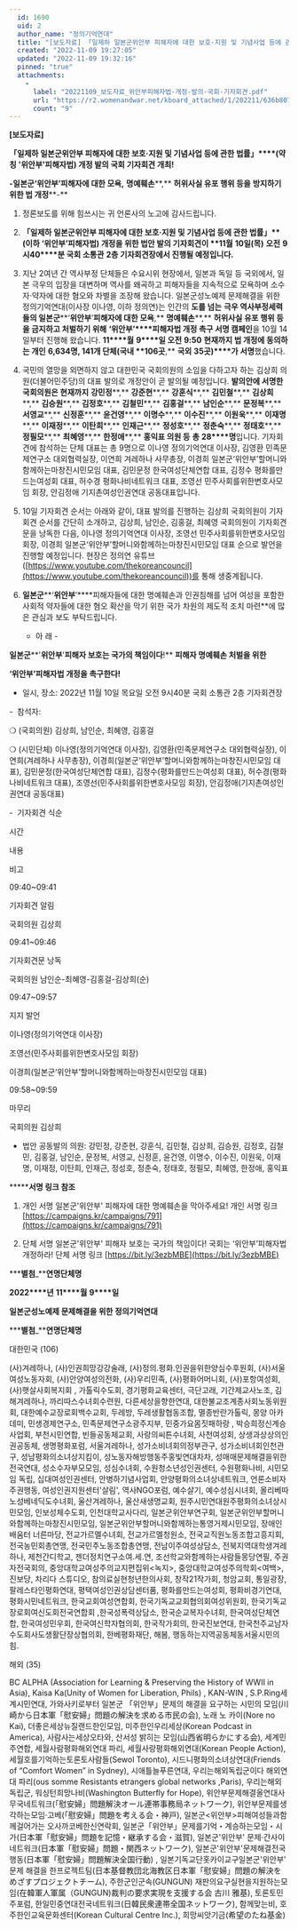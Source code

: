 ```yaml
---
  id: 1690
  uid: 2
  author_name: "정의기억연대"
  title: "[보도자료] 「일제하 일본군위안부 피해자에 대한 보호·지원 및 기념사업 등에 관한 법률」(약칭 '위안부'피해자법) 개정 발의 국회 기자회견 개최!"
  created: "2022-11-09 19:27:05"
  updated: "2022-11-09 19:32:16"
  pinned: "true"
  attachments: 
    - 
      label: "20221109_보도자료_위안부피해자법-개정-발의-국회-기자회견.pdf"
      url: "https://r2.womenandwar.net/kboard_attached/1/202211/636b807971ed15197674.pdf"
      count: "9"
---
```

**\[****보도자료****\]**

**「****일제하 일본군위안부 피해자에 대한 보호****·****지원 및 기념사업 등에 관한 법률****」****(****약칭** **'****위안부****'****피해자법****)** **개정 발의 국회 기자회견 개최****!**

**\-****일본군****‘****위안부****’****피해자에 대한 모욕****,** **명예훼손****,** **허위사실 유포 행위 등을** **방지하기 위한 법 개정****\-**

1.  정론보도를 위해 힘쓰시는 귀 언론사의 노고에 감사드립니다.
2.  **「****일제하 일본군위안부 피해자에 대한 보호****·****지원 및 기념사업 등에 관한 법률****」****(****이하** **‘****위안부****’****피해자법****)** **개정을 위한 법안** **발의 기자회견이** **11****월** **10****일****(****목****)** **오전** **9****시****40****분 국회 소통관** **2****층 기자회견장에서 진행될 예정입니다****.**
3.  지난 2여년 간 역사부정 단체들은 수요시위 현장에서, 일본과 독일 등 국외에서, 일본 극우의 입장을 대변하며 역사를 왜곡하고 피해자들을 지속적으로 모욕하며 소수자·약자에 대한 혐오와 차별을 조장해 왔습니다. 일본군성노예제 문제해결을 위한 정의기억연대(이사장 이나영, 이하 정의연)는 인간의 **도를 넘는** **극우 역사부정세력들의 일본군****‘****위안부****’****피해자에 대한 모욕****,** **명예훼손****,** **허위사실 유포 행위 등을 금지하고 처벌하기 위해** **‘****위안부****’****피해자법 개정 촉구 서명 캠페인**을 10월 14일부터 진행해 왔습니다. **11****월** **9****일 오전** **9:50** **현재까지 법 개정에 동의하는 개인** **6,634****명****, 141****개 단체****(****국내** **106****곳****,** **국외** **35****곳****)****가 서명**했습니다.
4.  국민의 열망을 외면하지 않고 대한민국 국회의원의 소임을 다하고자 하는 김상희 의원(더불어민주당)의 대표 발의로 개정안이 곧 발의될 예정입니다. **발의안에 서명한 국회의원은 현재까지** **강민정****,** **강준현****,** **강훈식****,** **김민철****,** **김상희****,** **김승원****,** **김정호****,** **김철민****,** **김홍걸****,** **남인순****,** **문정복****,** **서영교****,** **신정훈****,** **윤건영****,** **이명수****,** **이수진****,** **이원욱****,** **이재명****,** **이재정****,** **이탄희****,** **인재근****,** **정성호****,** **정춘숙****,** **정태호****,** **정필모****,** **최혜영****,** **한정애****,** **홍익표 의원 등** **총** **28****명**입니다. 기자회견에 참석하는 단체 대표는 총 9명으로 이나영 정의기억연대 이사장, 김영환 민족문제연구소 대외협력실장, 이연희 겨레하나 사무총장, 이경희 일본군‘위안부’할머니와함께하는마창진시민모임 대표, 김민문정 한국여성단체연합 대표, 김정수 평화를만드는여성회 대표, 허수경 평화나비네트워크 대표, 조영선 민주사회를위한변호사모임 회장, 안김정애 기지촌여성인권연대 공동대표입니다.
5.  10일 기자회견 순서는 아래와 같이, 대표 발의를 진행하는 김상희 국회의원이 기자회견 순서를 간단히 소개하고, 김상희, 남인순, 김홍걸, 최혜영 국회의원이 기자회견문을 낭독한 다음, 이나영 정의기억연대 이사장, 조영선 민주사회를위한변호사모임 회장, 이경희 일본군‘위안부’할머니와함께하는마창진시민모임 대표 순으로 발언을 진행할 예정입니다. 현장은 정의연 유튜브([https://www.youtube.com/thekoreancouncil](https://www.youtube.com/thekoreancouncil))를 통해 생중계됩니다.
6.  **일본군****‘****위안부****’****피해자들에 대한 명예훼손과 인권침해를 넘어 여성을 포함한 사회적 약자들에 대한 혐오 확산을 막기 위한 국가 차원의 제도적 조치 마련**에 많은 관심과 보도 부탁드립니다.
    
    
    - 아 래 -

**일본군****'****위안부****'****피해자 보호는 국가의 책임이다****!** **피해자 명예훼손 처벌을 위한**

**‘****위안부****’****피해자법 개정을 촉구한다****!**

- 일시, 장소: 2022년 11월 10일 목요일 오전 9시40분 국회 소통관 2층 기자회견장

-  참석자:

❍ (국회의원) 김상희, 남인순, 최혜영, 김홍걸

❍ (시민단체) 이나영(정의기억연대 이사장), 김영환(민족문제연구소 대외협력실장), 이연희(겨레하나 사무총장), 이경희(일본군‘위안부’할머니와함께하는마창진시민모임 대표), 김민문정(한국여성단체연합 대표), 김정수(평화를만드는여성회 대표), 허수경(평화나비네트워크 대표), 조영선(민주사회를위한변호사모임 회장), 안김정애(기지촌여성인권연대 공동대표)

-  기자회견 식순

시간

내용

비고

09:40~09:41

기자회견 알림

국회의원 김상희

09:41~09:46

기자회견문 낭독

국회의원 남인순-최혜영-김홍걸-김상희(순)

09:47~09:57

지지 발언

이나영(정의기억연대 이사장)

조영선(민주사회를위한변호사모임 회장)

이경희(일본군‘위안부’할머니와함께하는마창진시민모임 대표)

09:58~09:59

마무리

국회의원 김상희

- 법안 공동발의 의원: 강민정, 강준현, 강훈식, 김민철, 김상희, 김승원, 김정호, 김철민, 김홍걸, 남인순, 문정복, 서영교, 신정훈, 윤건영, 이명수, 이수진, 이원욱, 이재명, 이재정, 이탄희, 인재근, 정성호, 정춘숙, 정태호, 정필모, 최혜영, 한정애, 홍익표

**\*****서명 링크 참조**

1.  개인 서명
    일본군'위안부' 피해자에 대한 명예훼손을 막아주세요! 개인 서명 링크 [https://campaigns.kr/campaigns/791](https://campaigns.kr/campaigns/791)

2. 단체 서명
일본군'위안부' 피해자 보호는 국가의 책임이다! 국회는 ‘위안부’피해자법 개정하라! 단체 서명 링크 [https://bit.ly/3ezbMBE](https://bit.ly/3ezbMBE)

**\*****별첨****_****연명단체명**

**2022****년** **11****월** **9****일**

**일본군성노예제 문제해결을 위한 정의기억연대**

**\*****별첨****_****연명단체명**

대한민국 (106)

(사)겨레하나, (사)인권희망강강술래, (사)정의.평화.인권을위한양심수후원회, (사)서울여성노동자회, (사)안양여성의전화, (사)우리민족, (사)평화어머니회, (사)포항여성회, (사)햇살사회복지회 , 가톨릭수도회, 경기평화교육센터, 극단고래, 기간제교사노조, 김해겨레하나, 까리따스수녀회수련원, 다른세상을향한연대, 대한불교조계종사회노동위원회, 대한예수교장로회백수교회, 두레방, 두레생활협동조합, 멸종반란가톨릭, 몽양 아카데미, 민생경제연구소, 민족문제연구소광주지부, 민중가요몸짓패하랑 , 박승희정신계승사업회, 부천시민연합, 빈들공동체교회, 사랑의씨튼수녀회, 사천여성회, 상생과상상의인권공동체, 생명평화포럼, 서울겨레하나, 성가소비녀회의정부관구, 성가소비녀회인천관구, 성남평화의소녀상지킴이, 성노동자해방행동주홍빛연대차차, 성매매문제해결을위한전국연대, 성소수자부모모임, 성심수녀회, 수원청소년성인권센터, 수원평화나비, 시민모임 독립, 십대여성인권센터, 안병하기념사업회, 안양평화의소녀상네트워크, 언론소비자주권행동, 여성인권지원센터'살림', 역사NGO포럼, 예수살기, 예수성심시녀회, 올리베따노성베네딕도수녀회, 울산겨레하나, 울산새생명교회, 원주시민연대원주평화의소녀상시민모임, 인보성체수도회, 인천대학교사다리, 일본군위안부연구회, 일본군위안부할머니와함께하는마창진시민모임, 일본군위안부할머니와함께하는통영거제시민모임, 장애인배움터 너른마당, 전교가르멜수녀회, 전교가르멜청원소, 전국교직원노동조합고흥지회, 전국농민회총연맹, 전국민주노동조합총연맹, 전남이주여성상담소, 전북지역대학생겨레하나, 제천간디학교, 젠더정치연구소여.세.연, 조선학교와함께하는사람들몽당연필, 주권자전국회의, 중앙대학교여성주의교지편집위<녹지>, 중앙대학교여성주의학회<여백>, 진보당, 차리다 스튜디오, 참의료실현청년한의사회, 창작21작가회, 청암교회, 통일광장, 팔레스타인평화연대, 평택여성인권상담센터품, 평화를만드는여성회, 평화비경기연대, 평화시민네트워크, 한국교회여성연합회, 한국기독교교회협의회여성위원회, 한국기독교장로회여신도회전국연합회 ,한국성폭력상담소, 한국순교복자수녀회, 한국여성단체연합, 한국여성민우회, 한국여신학자협의회, 한국작가회의, 한국진보연대, 한국천주교남자수도회사도생활단장상협의회, 한베평화재단, 해봄, 행동하는지역공동체동서울시민의힘.

해외 (35)

BC ALPHA (Association for Learning & Preserving the History of WWII in Asia), Kaisa Ka(Unity of Women for Liberation, Phils) , KAN-WIN , S.P.Ring세계시민연대, 가와사키로부터 일본군 「위안부」문제의 해결을 요구하는 시민의 모임(川崎から日本軍「慰安婦」問題の解決を求める市民の会), 노래 노 카이(Nore no Kai), 더좋은세상뉴질랜드한인모임, 미주한인우리세상(Korean Podcast in America), 사람사는세상오타와, 산서성 밝히는 모임(山西省明らかにする会), 세계민주연합, 세월사람평화해외연대 파리, 세월사랑평화해외연대(Korean People Action), 세월호를기억하는토론토사람들(Sewol Toronto), 시드니평화의소녀상연대(Friends of “Comfort Women” in Sydney), 시애틀늘푸른연대, 우리는해외독립군이다 해외연대 파리(ous somme Resistants etrangers global networks ,Paris), 우리는해외독립군, 워싱턴희망나비(Washington Butterfly for Hope), 위안부문제해결올연대사무국네트워크(「慰安婦」問題解決オール連帯事務局ネットワーク), 위안부문제를생각하는모임·고베(「慰安婦」問題を考える会・神戸), 일본군<위안부>피해여성들과함께걸어가는 오사까코베한신연락회, 일본군「위안부」문제를기억・계승하는모임・시가(日本軍「慰安婦」問題を記憶・継承する会・滋賀), 일본군'위안부' 문제·간사이 네트워크(日本軍「慰安婦」問題・関西ネットワーク), 일본군'위안부'문제해결전국행동(日本軍「慰安婦」問題解決全国行動) , 일본기독교단홋카이교구일본군'위안부' 문제 해결을 한프로젝트팀(日本基督教団北海教区日本軍「慰安婦」問題の解決をめざすプロジェクトチーム), 주한군인군속(GUNGUN) 재판의요구실현을지원하는모임(在韓軍人軍属（GUNGUN)裁判の要求実現を支援する会 古川 雅基), 토론토민주포럼, 한일민중연대전국네트워크(日韓民衆連帯全国ネットワーク), 함께맞는비, 호주한인교육문화센터(Korean Cultural Centre Inc.), 희망씨앗기금(希望のたね基金)